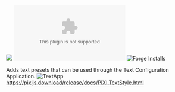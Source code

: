 ![](https://img.shields.io/badge/Foundry-v0.8.6-informational)
![Latest Release Download Count](https://img.shields.io/github/downloads/kandashi/text-tool-set/latest/module.zip)
![Forge Installs](https://img.shields.io/badge/dynamic/json?label=Forge%20Installs&query=package.installs&suffix=%25&url=https%3A%2F%2Fforge-vtt.com%2Fapi%2Fbazaar%2Fpackage%2Ftext-tool-set&colorB=4aa94a)

Adds text presets that can be used through the Text Configuration Application. ![TextApp](https://github.com/kandashi/text-tool-set/blob/master/TextConfig.PNG?raw=true)
https://pixijs.download/release/docs/PIXI.TextStyle.html